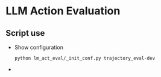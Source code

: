 # LLM Action Evaluation

## Script use
* Show configuration 
  ```
  python lm_act_eval/_init_conf.py trajectory_eval-dev
  ```
  
* 